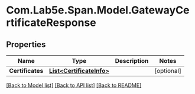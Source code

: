 # Com.Lab5e.Span.Model.GatewayCertificateResponse

## Properties

Name | Type | Description | Notes
------------ | ------------- | ------------- | -------------
**Certificates** | [**List&lt;CertificateInfo&gt;**](CertificateInfo.md) |  | [optional] 

[[Back to Model list]](../README.md#documentation-for-models) [[Back to API list]](../README.md#documentation-for-api-endpoints) [[Back to README]](../README.md)

